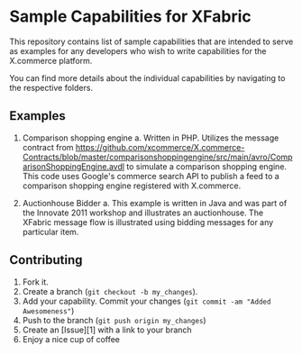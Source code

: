 Sample Capabilities for XFabric
=============

This repository contains list of sample capabilities that are intended to serve as examples for any developers who wish to write capabilities for the X.commerce platform.

You can find more details about the individual capabilities by navigating to the respective folders.

Examples
-------
1. Comparison shopping engine
a. Written in PHP. Utilizes the message contract from https://github.com/xcommerce/X.commerce-Contracts/blob/master/comparisonshoppingengine/src/main/avro/ComparisonShoppingEngine.avdl to simulate a comparison shopping engine. This code uses Google's commerce search API to publish a feed to a comparison shopping engine registered with X.commerce.

2. Auctionhouse Bidder
a. This example is written in Java and was part of the Innovate 2011 workshop and illustrates an auctionhouse. The XFabric message flow is illustrated using bidding messages for any particular item.


Contributing
------------

1. Fork it.
2. Create a branch (`git checkout -b my_changes`). 
3. Add your capability. Commit your changes (`git commit -am "Added Awesomeness"`)
4. Push to the branch (`git push origin my_changes`)
5. Create an [Issue][1] with a link to your branch
6. Enjoy a nice cup of coffee
